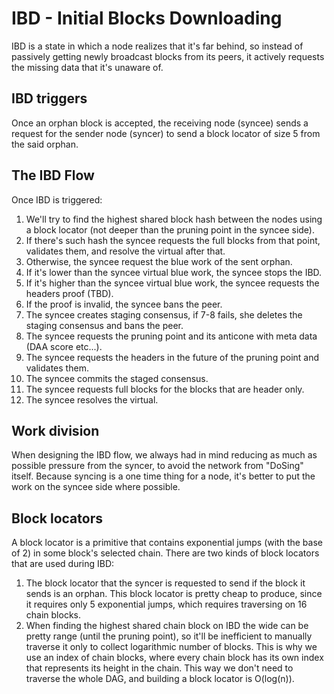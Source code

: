 # IBD - Initial Blocks Downloading

IBD is a state in which a node realizes that it's far behind, so instead of passively getting newly broadcast blocks
from its peers, it actively requests the missing data that it's unaware of.

## IBD triggers

Once an orphan block is accepted, the receiving node (syncee) sends a request for the sender node (syncer) to send a
block locator of size 5 from the said orphan.

## The IBD Flow

Once IBD is triggered:

1. We'll try to find the highest shared block hash between the nodes using a block locator (not deeper than the pruning
   point in the syncee side).
2. If there's such hash the syncee requests the full blocks from that point, validates them, and resolve the virtual
   after that.
3. Otherwise, the syncee request the blue work of the sent orphan.
4. If it's lower than the syncee virtual blue work, the syncee stops the IBD.
5. If it's higher than the syncee virtual blue work, the syncee requests the headers proof (TBD).
6. If the proof is invalid, the syncee bans the peer.
7. The syncee creates staging consensus, if 7-8 fails, she deletes the staging consensus and bans the peer.
8. The syncee requests the pruning point and its anticone with meta data (DAA score etc...).
9. The syncee requests the headers in the future of the pruning point and validates them.
10. The syncee commits the staged consensus.
11. The syncee requests full blocks for the blocks that are header only.
12. The syncee resolves the virtual.

## Work division

When designing the IBD flow, we always had in mind reducing as much as possible pressure from the syncer, to avoid the
network from "DoSing" itself. Because syncing is a one time thing for a node, it's better to put the work on the syncee
side where possible.

## Block locators

A block locator is a primitive that contains exponential jumps (with the base of 2) in some block's selected chain.
There are two kinds of block locators that are used during IBD:

1. The block locator that the syncer is requested to send if the block it sends is an orphan. This block locator is
   pretty cheap to produce, since it requires only 5 exponential jumps, which requires traversing on 16 chain blocks.
2. When finding the highest shared chain block on IBD the wide can be pretty range (until the pruning point), so it'll
   be inefficient to manually traverse it only to collect logarithmic number of blocks. This is why we use an index of
   chain blocks, where every chain block has its own index that represents its height in the chain. This way we don't
   need to traverse the whole DAG, and building a block locator is O(log(n)).